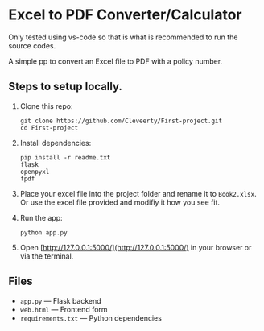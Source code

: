 # Excel to PDF Converter/Calculator

Only tested using vs-code so that is what is recommended to run the source codes.

A simple pp to convert an Excel file to PDF with a policy number.

## Steps to setup locally.

1. Clone this repo:
   ```
   git clone https://github.com/Cleveerty/First-project.git
   cd First-project
   ```

2. Install dependencies:
   ```
   pip install -r readme.txt
   flask
   openpyxl
   fpdf
   ```

3. Place your excel file into the project folder and rename it to `Book2.xlsx`. Or use the      excel file provided and modifiy it how you see fit.

4. Run the app:
   ```
   python app.py
   ```

5. Open [http://127.0.0.1:5000/](http://127.0.0.1:5000/) in your browser or via the terminal.

## Files

- `app.py` — Flask backend
- `web.html` — Frontend form
- `requirements.txt` — Python dependencies
